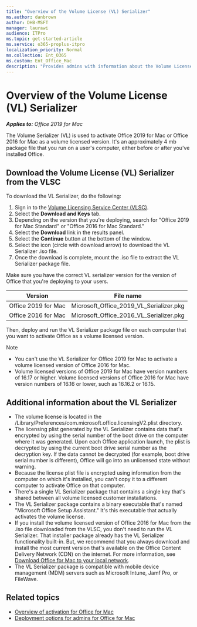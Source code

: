 ```yaml
---
title: "Overview of the Volume License (VL) Serializer"
ms.author: danbrown
author: DHB-MSFT
manager: laurawi
audience: ITPro
ms.topic: get-started-article
ms.service: o365-proplus-itpro
localization_priority: Normal
ms.collection: Ent_O365
ms.custom: Ent_Office_Mac
description: "Provides admins with information about the Volume License (VL) Serializer, which is used to activate volume licensed versions of Office 2019 for Mac and Office 2016 for Mac"
---
```


# Overview of the Volume License (VL) Serializer

***Applies to:*** *Office 2019 for Mac*

The Volume Serializer (VL) is used to activate Office 2019 for Mac or Office 2016 for Mac as a volume licensed version. It's an approximately 4 mb package file that you run on a user's computer, either before or after you've installed Office.

## Download the Volume License (VL) Serializer from the VLSC

To download the VL Serializer, do the following:

1. Sign in to the [Volume Licensing Service Center (VLSC)](https://www.microsoft.com/licensing/servicecenter/default.aspx). 
2. Select the **Download and Keys** tab.
3. Depending on the version that you're deploying, search for "Office 2019 for Mac Standard" or "Office 2016 for Mac Standard."
4. Select the **Download** link in the results panel.
5. Select the **Continue** button at the bottom of the window.
6. Select the icon (circle with download arrow) to download the VL Serializer .iso file.
7. Once the download is complete, mount the .iso file to extract the VL Serializer package file.


Make sure you have the correct VL serializer version for the version of Office that you're deploying to your users.


|Version  |File name  |
|---------|---------|
|Office 2019 for Mac     | Microsoft_Office_2019_VL_Serializer.pkg       |
|Office 2016 for Mac     | Microsoft_Office_2016_VL_Serializer.pkg     |


Then, deploy and run the VL Serializer package file on each computer that you want to activate Office as a volume licensed version.

> [!NOTE]
> - You can't use the VL Serializer for Office 2019 for Mac to activate a volume licensed version of Office 2016 for Mac.
> - Volume licensed versions of Office 2019 for Mac have version numbers of 16.17 or higher. Volume licensed versions of Office 2016 for Mac have version numbers of 16.16 or lower, such as 16.16.2 or 16.15.

 
## Additional information about the VL Serializer 

- The volume license is located in the /Library/Preferences/com.microsoft.office.licensingV2.plist directory.
- The licensing plist generated by the VL Serializer contains data that's encrypted by using the serial number of the boot drive on the computer where it was generated. Upon each Office application launch, the plist is decrypted by using the current boot drive serial number as the decryption key. If the data cannot be decrypted (for example, boot drive serial number is different), Office will go into an unlicensed state without warning.
- Because the license plist file is encrypted using information from the computer on which it's installed, you can't copy it to a different computer to activate Office on that computer.
- There's a single VL Serializer package that contains a single key that's shared between all volume licensed customer installations.
- The VL Serializer package contains a binary executable that's named "Microsoft Office Setup Assistant." It's this executable that actually activates the volume license.
- If you install the volume licensed version of Office 2016 for Mac from the .iso file downloaded from the VLSC, you don't need to run the VL Serializer. That installer package already has the VL Serializer functionality built-in. But, we recommend that you always download and install the most current version that's available on the Office Content Delivery Network (CDN) on the internet. For more information, see [Download Office for Mac to your local network](deployment-options-for-office-for-mac.md#download-office-for-mac-to-your-local-network).
- The VL Serializer package is compatible with mobile device management (MDM) servers such as Microsoft Intune, Jamf Pro, or FileWave.


## Related topics

- [Overview of activation for Office for Mac](overview-of-activation-for-office-for-mac.md)
- [Deployment options for admins for Office for Mac](deployment-options-for-office-for-mac.md)
